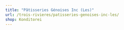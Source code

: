 ```yaml
---
title: "Pâtisseries Génoises Inc (Les)"
url: /trois-rivieres/patisseries-genoises-inc-les/
shop: Konditorei
---
```

